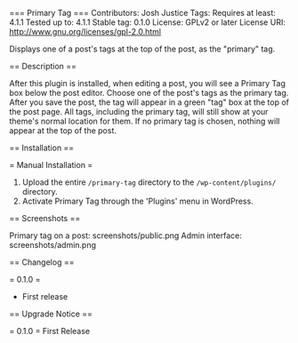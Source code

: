=== Primary Tag ===
Contributors:      Josh Justice
Tags: 
Requires at least: 4.1.1
Tested up to:      4.1.1
Stable tag:        0.1.0
License:           GPLv2 or later
License URI:       http://www.gnu.org/licenses/gpl-2.0.html

Displays one of a post's tags at the top of the post, as the "primary" tag.

== Description ==

After this plugin is installed, when editing a post, you will see a Primary Tag box below the post editor. Choose one of the post's tags as the primary tag. After you save the post, the tag will appear in a green "tag" box at the top of the post page. All tags, including the primary tag, will still show at your theme's normal location for them. If no primary tag is chosen, nothing will appear at the top of the post.

== Installation ==

= Manual Installation =

1. Upload the entire `/primary-tag` directory to the `/wp-content/plugins/` directory.
2. Activate Primary Tag through the 'Plugins' menu in WordPress.

== Screenshots ==

Primary tag on a post: screenshots/public.png
Admin interface: screenshots/admin.png

== Changelog ==

= 0.1.0 =
* First release

== Upgrade Notice ==

= 0.1.0 =
First Release
